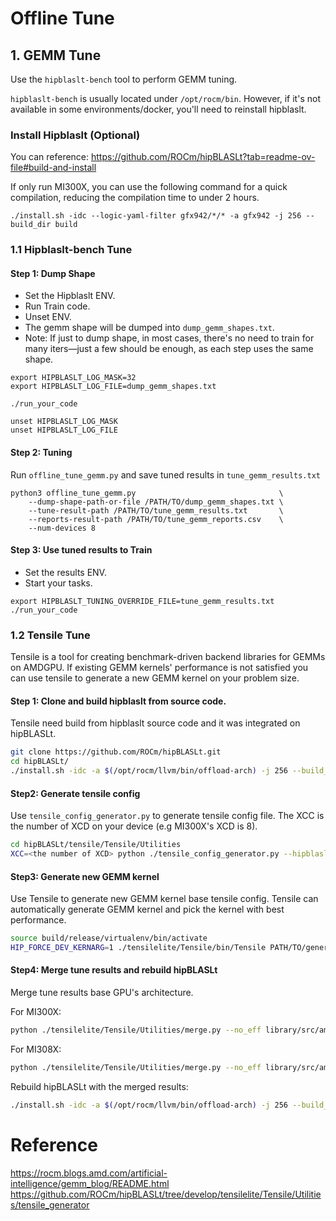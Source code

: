 # Offline Tune


## 1. GEMM Tune

Use the `hipblaslt-bench` tool to perform GEMM tuning.

`hipblaslt-bench` is usually located under `/opt/rocm/bin`. However, if it's not available in some environments/docker, you'll need to reinstall hipblaslt.


### Install Hipblaslt (Optional)
You can reference: https://github.com/ROCm/hipBLASLt?tab=readme-ov-file#build-and-install

If only run MI300X, you can use the following command for a quick compilation, reducing the compilation time to under 2 hours.
```
./install.sh -idc --logic-yaml-filter gfx942/*/* -a gfx942 -j 256 --build_dir build
```

### 1.1 Hipblaslt-bench Tune

#### Step 1: Dump Shape
* Set the Hipblaslt ENV.
* Run Train code.
* Unset ENV.
* The gemm shape will be dumped into `dump_gemm_shapes.txt`.
* Note: If just to dump shape, in most cases, there's no need to train for many iters—just a few should be enough, as each step uses the same shape.
```
export HIPBLASLT_LOG_MASK=32
export HIPBLASLT_LOG_FILE=dump_gemm_shapes.txt

./run_your_code

unset HIPBLASLT_LOG_MASK
unset HIPBLASLT_LOG_FILE
```
#### Step 2: Tuning
Run `offline_tune_gemm.py` and save tuned results in `tune_gemm_results.txt`
```
python3 offline_tune_gemm.py                                \
    --dump-shape-path-or-file /PATH/TO/dump_gemm_shapes.txt \
    --tune-result-path /PATH/TO/tune_gemm_results.txt       \
    --reports-result-path /PATH/TO/tune_gemm_reports.csv    \
    --num-devices 8
```

#### Step 3: Use tuned results to Train
* Set the results ENV.
* Start your tasks.
```
export HIPBLASLT_TUNING_OVERRIDE_FILE=tune_gemm_results.txt
./run_your_code
```

### 1.2 Tensile Tune

Tensile is a tool for creating benchmark-driven backend libraries for GEMMs on AMDGPU. If existing GEMM kernels' performance is not satisfied you can use tensile to generate a new GEMM kernel on your problem size.

#### Step 1: Clone and build hipblaslt from source code.

Tensile need build from hipblaslt source code and it was integrated on hipBLASLt.

```bash
git clone https://github.com/ROCm/hipBLASLt.git
cd hipBLASLt/
./install.sh -idc -a $(/opt/rocm/llvm/bin/offload-arch) -j 256 --build_dir build
```

#### Step2: Generate tensile config

Use `tensile_config_generator.py` to generate tensile config file. The XCC is the number of XCD on your device (e.g MI300X's XCD is 8).

```bash
cd hipBLASLt/tensile/Tensile/Utilities
XCC=<the number of XCD> python ./tensile_config_generator.py --hipblaslt_log PATH/TO/dump_gemm_shapes.txt --tensile_config ./tuning_template.yaml --iters 100
```

#### Step3: Generate new GEMM kernel

Use Tensile to generate new GEMM kernel base tensile config. Tensile can automatically generate GEMM kernel and pick the kernel with best performance.

```bash
source build/release/virtualenv/bin/activate
HIP_FORCE_DEV_KERNARG=1 ./tensilelite/Tensile/bin/Tensile PATH/TO/generated_yaml_path PATH/TO/tune_result_directory
```

#### Step4: Merge tune results and rebuild hipBLASLt

Merge tune results base GPU's architecture.

For MI300X:
```bash
python ./tensilelite/Tensile/Utilities/merge.py --no_eff library/src/amd_detail/rocblaslt/src/Tensile/Logic/asm_full/aquavanjaram/gfx942/Equality/ <tune result directory>/3_LibraryLogic/ library/src/amd_detail/rocblaslt/src/Tensile/Logic/asm_full/aquavanjaram/gfx942/Equality/
```

For MI308X:
```bash
python ./tensilelite/Tensile/Utilities/merge.py --no_eff library/src/amd_detail/rocblaslt/src/Tensile/Logic/asm_full/aquavanjaram/gfx942_80cu/Equality/ <tune result directory>/3_LibraryLogic/ library/src/amd_detail/rocblaslt/src/Tensile/Logic/asm_full/aquavanjaram/gfx942_80cu/Equality/
```

Rebuild hipBLASLt with the merged results:

```bash
./install.sh -idc -a $(/opt/rocm/llvm/bin/offload-arch) -j 256 --build_dir build
```

# Reference

https://rocm.blogs.amd.com/artificial-intelligence/gemm_blog/README.html
https://github.com/ROCm/hipBLASLt/tree/develop/tensilelite/Tensile/Utilities/tensile_generator
